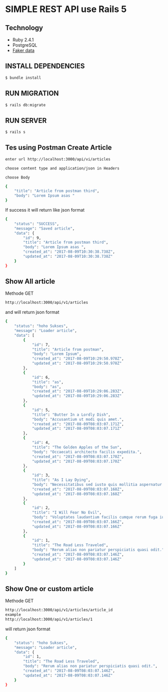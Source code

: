 # SIMPLE REST API use Rails 5

## Technology
- Ruby 2.4.1
- PostgreSQL
- [Faker data](https://github.com/stympy/faker)

## INSTALL DEPENDENCIES
```bash
$ bundle install
```

## RUN MIGRATION
```bash
$ rails db:migrate
```

## RUN SERVER
```bash
$ rails s
```
## Tes using Postman Create Article
```bash
enter url http://localhost:3000/api/vi/articles
```
```bash
choose content type and application/json in Headers
```
```bash
choose Body
```
```bash
{
	"title": "Article from postman third",
	"body": "Lorem Ipsum asas "
}
```
If success it will return like json format
```bash
{
    "status": "SUCCESS",
    "message": "Saved article",
    "data": {
        "id": 9,
        "title": "Article from postman third",
        "body": "Lorem Ipsum asas ",
        "created_at": "2017-08-09T10:30:38.738Z",
        "updated_at": "2017-08-09T10:30:38.738Z"
    }
}
```
## Show All article 
Methode GET
```bash
http://localhost:3000/api/v1/articles
```
and will return json format
```bash
{
    "status": "hoho Sukses",
    "message": "Loader article",
    "data": [
        {
            "id": 7,
            "title": "Article from postman",
            "body": "Lorem Ipsum",
            "created_at": "2017-08-09T10:29:50.978Z",
            "updated_at": "2017-08-09T10:29:50.978Z"
        },
        {
            "id": 6,
            "title": "as",
            "body": "as",
            "created_at": "2017-08-09T10:29:06.283Z",
            "updated_at": "2017-08-09T10:29:06.283Z"
        },
        {
            "id": 5,
            "title": "Butter In a Lordly Dish",
            "body": "Accusantium ut modi quis amet.",
            "created_at": "2017-08-09T08:03:07.171Z",
            "updated_at": "2017-08-09T08:03:07.171Z"
        },
        {
            "id": 4,
            "title": "The Golden Apples of the Sun",
            "body": "Occaecati architecto facilis expedita.",
            "created_at": "2017-08-09T08:03:07.170Z",
            "updated_at": "2017-08-09T08:03:07.170Z"
        },
        {
            "id": 3,
            "title": "As I Lay Dying",
            "body": "Necessitatibus sed iusto quis mollitia aspernatur reprehenderit consequatur omnis.",
            "created_at": "2017-08-09T08:03:07.168Z",
            "updated_at": "2017-08-09T08:03:07.168Z"
        },
        {
            "id": 2,
            "title": "I Will Fear No Evil",
            "body": "Voluptates laudantium facilis cumque rerum fuga iusto.",
            "created_at": "2017-08-09T08:03:07.166Z",
            "updated_at": "2017-08-09T08:03:07.166Z"
        },
        {
            "id": 1,
            "title": "The Road Less Traveled",
            "body": "Rerum alias non pariatur perspiciatis quasi odit.",
            "created_at": "2017-08-09T08:03:07.146Z",
            "updated_at": "2017-08-09T08:03:07.146Z"
        }
    ]
}
```

## Show One or custom article 
Methode GET
```bash
http://localhost:3000/api/v1/articles/article_id
example
http://localhost:3000/api/v1/articles/1
```
will return json format
```bash
{
    "status": "hoho Sukses",
    "message": "Loader article",
    "data": {
        "id": 1,
        "title": "The Road Less Traveled",
        "body": "Rerum alias non pariatur perspiciatis quasi odit.",
        "created_at": "2017-08-09T08:03:07.146Z",
        "updated_at": "2017-08-09T08:03:07.146Z"
    }
}
```

